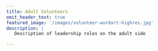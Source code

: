 ```yaml
---
title: Adult Volunteers
omit_header_text: true
featured_image: '/images/volunteer-wordart-highres.jpg'
description: |
   Description of leadership roles on the adult side

---
```


